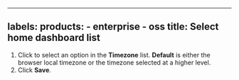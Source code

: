 -----

## labels: products: - enterprise - oss title: Select home dashboard list

1. Click to select an option in the **Timezone** list. **Default** is either the browser local timezone or the timezone selected at a higher level.
2. Click **Save**.
